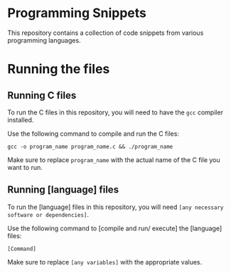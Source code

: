 # Programming Snippets

This repository contains a collection of code snippets from various programming languages.

# Running the files

## Running C files

To run the C files in this repository, you will need to have the `gcc` compiler installed. 

Use the following command to compile and run the C files:

`gcc -o program_name program_name.c && ./program_name`


Make sure to replace `program_name` with the actual name of the C file you want to run.

## Running [language] files

To run the [language] files in this repository, you will need `[any necessary software or dependencies]`.

Use the following command to [compile and run/ execute] the [language] files:

`[Command]`

Make sure to replace `[any variables]` with the appropriate values.
